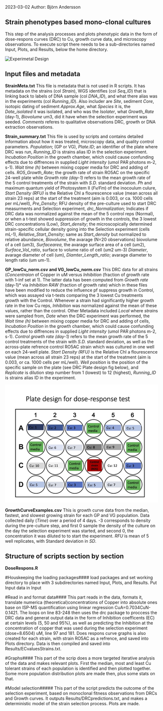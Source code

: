 2023-03-02
Author: Björn Andersson

## Strain phenotypes based mono-clonal cultures

This step of the analysis processes and plots phenotypic data in the form of dose-respons curves (DRC) to Cu, growth curve data, and microscopy observations. To execute script there needs to be a sub-directories named Input, Plots, and Results, below the home directory.

![Experimetal Design](https://github.com/Bearstar85/Cu_evolution/blob/master/ExperimentalDesign1.jpg)

## Input files and metadata

**StrainMeta.txt**
This file is metadata that is not used in R scripts. It has metadata on the strains (col *Strain*), WGS identifies (col *Seq_ID*) that is linking back to labels of DNA sample (col *DNA_ID*), and what there alias was in the experiments (col *Running_ID*). Also includer are *Site*, sediment *Core*, isotopic dating of sediment *Approx.Age*, what *Species* it is, the *Date_isolated* it was isolated, and who was the *Isolater*, what *Growth_Rate* (day-1), *Biovolume* um3, did it have when the selection experiment was seeded. *Comments* referes to qualitative observations DRC, growth or DNA extraction observations.

**Strain_summary.txt**
This file is used by scripts and contains detailed information about how it was treated, microscopy data, and quality control parameters. *Population*; (GP or VG), *Plate.ID*; an identifier of the plate where DRC was run, *Running_ID* is strains alias ID in the selection experiment. *Incubation Position* in the growth chamber, which could cause confunding effects due to diffrences in supplied *Light intensity* (umol PAR photons m-2, s-1). *Wait time (h)* between mixing copper media for DRC and adding of cells. *RO5_Growth_Rate*; the growth rate of strain RO5AC on the specific 24-well plate while *Growth rate (day-1)* refers to the mean growth rate of the 5 control treatments of the strain with *S.D.* standard deviation. *Ph* and maximum quantum yield of Photosystem II (*Fv/Fm*) of the inocoulum culure, *Start Density (RFU)* is the Relative Chl a flourescence value (mean across all strain 23 reps) at the start of the treatment (aim is 0.003, or ca. 1000 cells per mL/well), *Pre_Density*; RFU density of the pre-culture used to start DRC measurments and Selection experiment, *drc_Normalization*; Indicates if DRC data was normalized against the mean of the 5 control reps (Normal), or when a t-test showed suppression of growth in the controls, the 3 lowest DRC concentrations (Low), *Start_density*; the microscopically determined strain-specific cellular density going into the Selection experiment (cells mL-1),  *Relative_Start_Density*; same as *Start_density* but normalized to relative abundance, *Biovolume*, the avarage (N=20 observations) biovolume of a cell (um3),  *Surfacearea*, the avarage surface area of a cell (um2), *Surface_Vol_ratio*, surface to volume ratio of cell (um2 um-3)  *Diameter*, avarage diameter of cell (um),  *Diamter_Length_ratio*; avarage diameter to length ratio (um um-1).

**GP_lowCu_norm.csv and VG_lowCu_norm.csv**
This DRC data for all strains (*Concentraion* of Copper in uM versus *Inhibition* (fraction of growth rate with 1-inf set at 1). The latter data has been computed from *Growth rate* (day-1)* via *Inhibition RAW* (fraction of growth rate) which in these files have been modified to reduce the influence pf suppress growth in Control, which was assayed via t-tests comparing the 3 lowest Cu treatments growth with the Control. Whenever a strain had significantly higher growth rate in the low Cu reps, *Inhibition*  was normalized against the mean of these values, rather than the control. Other Metadata included *Local* where *strain*s were sampled from, *Date* when the DRC experiment was performed, the *Wait time (h)* between mixing copper media for DRC and adding of cells, *Incubation Position* in the growth chamber, which could cause confunding effects due to diffrences in supplied *Light intensity* (umol PAR photons m-2, s-1). *Control growth rate (day-1)* refers to the mean growth rate of the 5 control treatments of the strain with *S.D.* standard deviation, as well as the across-plate refrence control RO5AC strain which was cultured in one well on each 24-well plate. *Start Density (RFU)* is the Relative Chl a flourescence value (mean across all strain 23 reps) at the start of the treatment (aim is 0.003, or ca. 1000 cells per mL/well). *Well position* is the position of the specific sample on the plate (see DRC Plate design fig below), and *Replicate* is dilution step number from 1 (lowest) to 12 (highest), *Running_ID* is strains alias ID in the experiment.

![DRC Plate design](https://github.com/Bearstar85/Cu_evolution/blob/master/DRC_design.jpg)

**GrowthCurveExamples.csv**
This is growth curve data from the median, fastest, and slowest growing strain for each GP and VG population. Data collected daily (*Time*) over a period of 4 days. -3 corresponds to density during the pre-culture step, and first 0 sample the density of the culture on the day the selection experiment was started, and second 0, the concentration it was diluted to to start the experiment. *RFU* is mean of 5 well replicates, with Standard deviation in *SD*. 

## Structure of scripts section by section

**DoseRespons.R**

#Houskeeping the loading packages####
load packages and set working directory to place with 3 subdirectories named Input, Plots, and Results. Put Input data in Input

#Read in and format data####
This part reads in the data, formats it, translate numerica (theoretical)concentrations of Copper into absolute ones base on ISP-MS quantification using liniear regression CuA=0.7034CuN-0.1421. The loops on line 83-248 then uses the drc package to proccess the DRC data and generat output data in the form of Inhibition coefficents (EC) at certain levels (5, 50 and 95%), as well as predicting the Inhibition at the concentration of copper that was used during the selection experiment (dose=8.6504) uM, line 97 and 181. Does respons curve graphs is also created for each strain, with strain RO5AC as a refrence, and saved into Plots directory. Data is then compiled and saved into Results/ECvaluesStrains.txt.

#Graphs####
This part of the scrip does a more targeted iterative analysis of the data and makes relevant plots. First the median, most and least Cu tolerant strains of each population is identified and then plotted together. Some more population distribution plots are made then, plus some stats on that.   

#Model selection#####
This part of the script predicts the outcome of the selection experiment, based on monoclonal fitness observations from DRCs and Growth curves. It outputs Results/DRCpredictions.txt, and makes a deterministic model of the strain selection process. Plots are made.


